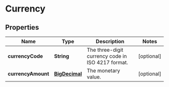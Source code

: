 
# Currency

## Properties
Name | Type | Description | Notes
------------ | ------------- | ------------- | -------------
**currencyCode** | **String** | The three-digit currency code in ISO 4217 format. |  [optional]
**currencyAmount** | [**BigDecimal**](BigDecimal.md) | The monetary value. |  [optional]



